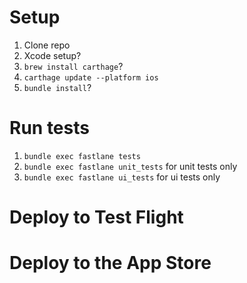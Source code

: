 # Setup
1. Clone repo
1. Xcode setup?
1. `brew install carthage`?
1. `carthage update --platform ios`
1. `bundle install`?

# Run tests
1. `bundle exec fastlane tests`
1. `bundle exec fastlane unit_tests` for unit tests only
1. `bundle exec fastlane ui_tests` for ui tests only

# Deploy to Test Flight

# Deploy to the App Store
